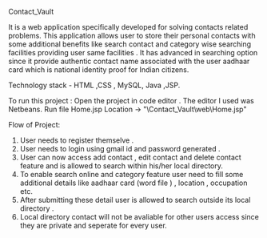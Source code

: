 Contact_Vault 

It is a web application specifically developed for solving contacts related problems.
This application allows user to store their personal contacts with some additional benefits like search contact and category wise searching facilities providing user same facilities .
It has advanced in searching option since it provide authentic contact name associated with the user aadhaar card which is national identity proof for Indian citizens.

Technology stack - HTML ,CSS , MySQL, Java ,JSP.

To run this project :
Open the project in code editor . The editor I used was Netbeans.
Run file Home.jsp  Location -> "\Contact_Vault\web\Home.jsp"

Flow of Project:
1. User needs to register themselve .
2. User needs to login using gmail id and password generated .
3. User can now access add contact , edit contact and delete contact feature and is allowed to search within his/her local directory.
4. To enable search online and category feature user need to fill some additional details like aadhaar card (word file ) , location , occupation etc.
5. After submitting these detail user is allowed to search outside its local directory .
6. Local directory contact will not be avaliable for other users access since they are private and seperate for every user.
